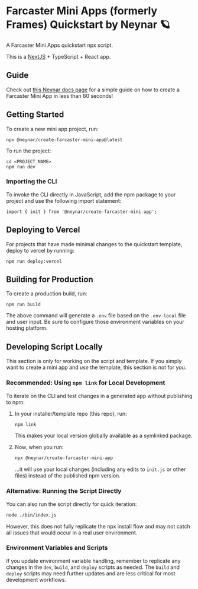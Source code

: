 <!-- generated by @neynar/create-farcaster-mini-app version 1.2.9 -->

# Farcaster Mini Apps (formerly Frames) Quickstart by Neynar 🪐

A Farcaster Mini Apps quickstart npx script.

This is a [NextJS](https://nextjs.org/) + TypeScript + React app.

## Guide

Check out [this Neynar docs page](https://docs.neynar.com/docs/create-farcaster-miniapp-in-60s) for a simple guide on how to create a Farcaster Mini App in less than 60 seconds!

## Getting Started

To create a new mini app project, run:
```{bash}
npx @neynar/create-farcaster-mini-app@latest
```

To run the project:
```{bash}
cd <PROJECT_NAME>
npm run dev
```

### Importing the CLI
To invoke the CLI directly in JavaScript, add the npm package to your project and use the following import statement:
```{javascript}
import { init } from '@neynar/create-farcaster-mini-app';
```

## Deploying to Vercel
For projects that have made minimal changes to the quickstart template, deploy to vercel by running:
```{bash}
npm run deploy:vercel
```

## Building for Production

To create a production build, run:
```{bash}
npm run build
```

The above command will generate a `.env` file based on the `.env.local` file and user input. Be sure to configure those environment variables on your hosting platform.

## Developing Script Locally

This section is only for working on the script and template. If you simply want to create a mini app and _use_ the template, this section is not for you.

### Recommended: Using `npm link` for Local Development

To iterate on the CLI and test changes in a generated app without publishing to npm:

1. In your installer/template repo (this repo), run:
   ```bash
   npm link
   ```
   This makes your local version globally available as a symlinked package.


1. Now, when you run:
   ```bash
   npx @neynar/create-farcaster-mini-app
   ```
   ...it will use your local changes (including any edits to `init.js` or other files) instead of the published npm version.

### Alternative: Running the Script Directly

You can also run the script directly for quick iteration:

```bash
node ./bin/index.js
```

However, this does not fully replicate the npx install flow and may not catch all issues that would occur in a real user environment.

### Environment Variables and Scripts

If you update environment variable handling, remember to replicate any changes in the `dev`, `build`, and `deploy` scripts as needed. The `build` and `deploy` scripts may need further updates and are less critical for most development workflows.

